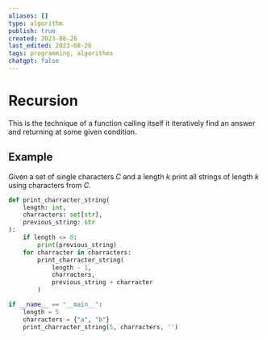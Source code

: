 ```yaml
---
aliases: []
type: algorithm
publish: true
created: 2023-08-26
last_edited: 2023-08-26
tags: programming, algorithms
chatgpt: false
---
```

# Recursion

This is the technique of a function calling itself it iteratively find an answer and returning at some given condition.

## Example

Given a set of single characters $C$ and a length $k$  print all strings of length $k$ using characters from $C$.

```python
def print_charracter_string(
	length: int, 
	charracters: set[str], 
	previous_string: str
):
	if length <= 0:
		print(previous_string)
	for charracter in charracters:
		print_charracter_string(
			length - 1, 
			charracters, 
			previous_string + charracter
		)

if __name__ == "__main__":
	length = 5
	charracters = {"a", "b"}
	print_charracter_string(5, charracters, '')
```